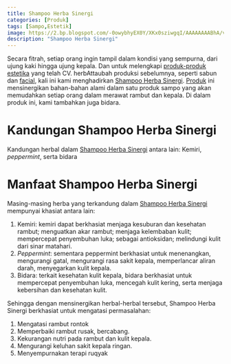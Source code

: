 ```yaml
---
title: Shampoo Herba Sinergi
categories: [Produk]
tags: [Sampo,Estetik]
image: https://2.bp.blogspot.com/-0owybhyEX0Y/XKx0sziwgqI/AAAAAAAABhA/vPmJQxG4y_gpUu4D0xvaHbOo0Jzwwm_BgCKgBGAs/s1600/produk-shampoo.PNG
description: "Shampoo Herba Sinergi"
---
```


<div class="paraph">Secara fitrah, setiap orang ingin tampil dalam kondisi yang sempurna, dari ujung kaki hingga ujung kepala. Dan untuk melengkapi <a href="{{ site.baseurl }}/tags/estetik" title="Materi Berlabel Estetik">produk-produk estetika</a> yang telah CV. herbAttaubah produksi sebelumnya, seperti sabun dan <a  class="mhoapp purple" href="{{ site.baseurl }}/posts/facial-mask-r0g">facial</a>, kali ini kami menghadirkan <a  class="mhoapp green" href="{{ site.baseurl }}/posts/sampo-herba-sinergi-9kk" title="Shampoo Herba Sinergi Attaubah">Shampoo Herba Sinergi</a>. <a href="{{ site.baseurl }}/categories/produk">Produk</a> ini mensinergikan bahan-bahan alami dalam satu produk sampo yang akan memudahkan setiap orang dalam merawat rambut dan kepala. Di dalam produk ini, kami tambahkan juga bidara.</div>

<h1>Kandungan Shampoo Herba Sinergi</h1>

<div class="paraph">Kandungan herbal dalam <a  class="mhoapp green" href="{{ site.baseurl }}/posts/sampo-herba-sinergi-9kk" title="Shampoo Herba Sinergi Attaubah">Shampoo Herba Sinergi</a> antara lain: Kemiri, <i>peppermint</i>, serta bidara</div>

<h1>Manfaat Shampoo Herba Sinergi</h1>

<div class="paraph">Masing-masing herba yang terkandung dalam <a  class="mhoapp green" href="{{ site.baseurl }}/posts/sampo-herba-sinergi-9kk" title="Shampoo Herba Sinergi Attaubah">Shampoo Herba Sinergi</a> mempunyai khasiat antara lain:</div>

<ol>
    <li>Kemiri: kemiri dapat berkhasiat menjaga kesuburan dan kesehatan rambut; menguatkan akar rambut; menjaga kelembaban kulit; mempercepat penyembuhan luka; sebagai antioksidan; melindungi kulit dari sinar matahari.</li>
    <li><i>Peppermint</i>: sementara peppermint berkhasiat untuk menenangkan, mengurangi gatal, mengurangi rasa sakit kepala, memperlancar aliran darah, menyegarkan kulit kepala.</li>
    <li>Bidara: terkait kesehatan kulit kepala, bidara berkhasiat untuk mempercepat penyembuhan luka, mencegah kulit kering, serta menjaga kebersihan dan kesehatan kulit.</li>
</ol>

<div class="paraph">Sehingga dengan mensinergikan herbal-herbal tersebut, Shampoo Herba Sinergi berkhasiat untuk mengatasi permasalahan:</div>

<ol>
    <li>Mengatasi rambut rontok</li>
    <li>Memperbaiki rambut rusak, bercabang.</li>
    <li>Kekurangan nutri pada rambut dan kulit kepala.</li>
    <li>Mengurangi keluhan sakit kepala ringan.</li>
    <li>Menyempurnakan terapi ruqyak</li>
</ol>